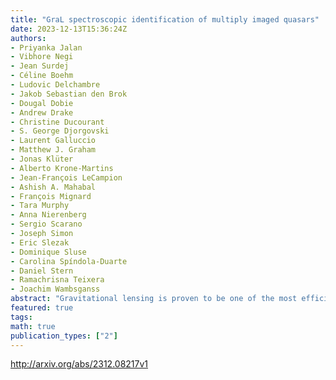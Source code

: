 ```yaml
---
title: "GraL spectroscopic identification of multiply imaged quasars"
date: 2023-12-13T15:36:24Z
authors:
- Priyanka Jalan
- Vibhore Negi
- Jean Surdej
- Céline Boehm
- Ludovic Delchambre
- Jakob Sebastian den Brok
- Dougal Dobie
- Andrew Drake
- Christine Ducourant
- S. George Djorgovski
- Laurent Galluccio
- Matthew J. Graham
- Jonas Klüter
- Alberto Krone-Martins
- Jean-François LeCampion
- Ashish A. Mahabal
- François Mignard
- Tara Murphy
- Anna Nierenberg
- Sergio Scarano
- Joseph Simon
- Eric Slezak
- Dominique Sluse
- Carolina Spíndola-Duarte
- Daniel Stern
- Ramachrisna Teixera
- Joachim Wambsganss
abstract: "Gravitational lensing is proven to be one of the most efficient tools for studying the Universe. The spectral confirmation of such sources requires extensive calibration. This paper discusses the spectral extraction technique for the case of multiple source spectra being very near each other. Using the masking technique, we first detect high Signal-to-Noise (S/N) peaks in the CCD spectral image corresponding to the location of the source spectra. This technique computes the cumulative signal using a weighted sum, yielding a reliable approximation for the total counts contributed by each source spectrum. We then proceed with the subtraction of the contaminating spectra. Applying this method, we confirm the nature of 11 lensed quasar candidates."
featured: true
tags:
math: true
publication_types: ["2"]
---
```

http://arxiv.org/abs/2312.08217v1